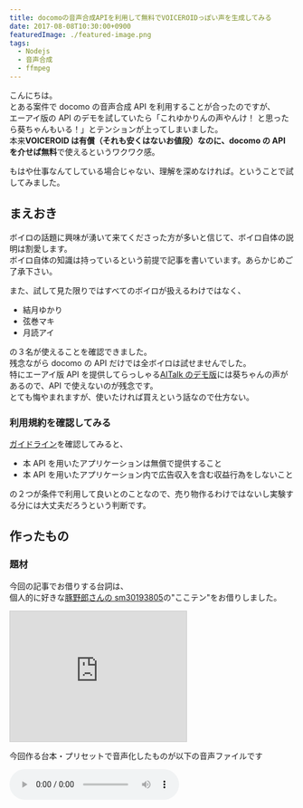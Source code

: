 ```yaml
---
title: docomoの音声合成APIを利用して無料でVOICEROIDっぽい声を生成してみる
date: 2017-08-08T10:30:00+0900
featuredImage: ./featured-image.png
tags:
  - Nodejs
  - 音声合成
  - ffmpeg
---
```


こんにちは。  
とある案件で docomo の音声合成 API を利用することが合ったのですが、  
エーアイ版の API のデモを試していたら「これゆかりんの声やんけ！ と思ったら葵ちゃんもいる！」とテンションが上ってしまいました。  
本来**VOICEROID は有償（それも安くはないお値段）なのに、docomo の API を介せば無料**で使えるというワクワク感。

もはや仕事なんてしている場合じゃない、理解を深めなければ。ということで試してみました。

<!--more-->

## まえおき

ボイロの話題に興味が湧いて来てくださった方が多いと信じて、ボイロ自体の説明は割愛します。  
ボイロ自体の知識は持っているという前提で記事を書いています。あらかじめご了承下さい。

また、試して見た限りではすべてのボイロが扱えるわけではなく、

- 結月ゆかり
- 弦巻マキ
- 月読アイ

の３名が使えることを確認できました。  
残念ながら docomo の API だけでは全ボイロは試せませんでした。  
特にエーアイ版 API を提供してらっしゃる[AITalk のデモ版](http://www.ai-j.jp/demonstration/)には葵ちゃんの声があるので、API で使えないのが残念です。  
とても悔やまれますが、使いたければ買えという話なので仕方ない。

### 利用規約を確認してみる

[ガイドライン](https://dev.smt.docomo.ne.jp/?p=docs.api.page&api_name=text_to_speech&p_name=guideline#tag01)を確認してみると、

- 本 API を用いたアプリケーションは無償で提供すること
- 本 API を用いたアプリケーション内で広告収入を含む収益行為をしないこと

の２つが条件で利用して良いとのことなので、売り物作るわけではないし実験する分には大丈夫だろうという判断です。

## 作ったもの

### 題材

今回の記事でお借りする台詞は、  
個人的に好きな[豚野郎さんの sm30193805](http://www.nicovideo.jp/watch/sm30193805)の"ここテン"をお借りしました。

<iframe width="312" height="230" src="http://ext.nicovideo.jp/thumb/sm30193805" scrolling="no" style="border:solid 1px #ccc;" frameborder="0"><a href="http://www.nicovideo.jp/watch/sm30193805">[Watch Dogs 2] 　ゆかりさんハッキングする [VOICEROID+ゆっくり実況]</a></iframe>

今回作る台本・プリセットで音声化したものが以下の音声ファイルです

<audio src="./voiceloid-like-text2speech.wav" preload="auto" controls>

### デモ

とりあえず３名の声は使えるとわかったので、それら３役でかけあいができるような簡単なスクリプトを書きました。  
[こちら](https://gist.github.com/Leko/937b97724def8de90b8fe97a3bfb639c)に公開しています。  
README 通りにセットアップを済ませ、

```js
./playbook-to-voices 台本.csv -p 台本preset.csv -o ./音声.wav
```

と実行すると、CSV で書いた台本が音声ファイル（.wav）として入手できます。

## 下準備

API を利用するためにやや学習コストが発生します。各要素軽くだけ触れておきます。

### 利用する API

既に名前が出てきていますが、利用する API は docomo Developer API の[音声合成 API エーアイ REST SSML 版](https://dev.smt.docomo.ne.jp/?p=docs.api.page&api_name=text_to_speech&p_name=api_1#tag01)です。  
他の API も試してみたのですが、ボイロの声ではなかったので、この記事では上記 API だけを利用します。

### docomo developer に登録して API キーを入手

docomoAPI を使うためには API キーが必要です。  
会員登録とアプリケーションの利用申請を出して、API キーを入手しておいて下さい。

### SSML とはなんぞや

さらっと SSML 版と書きましたが、SSML とは[Speech Synthesis Markup Language](https://www.w3.org/TR/speech-synthesis11/)の略です。  
音声合成のためのマークアップ言語です。  
微妙にフォーマットが違いますが、Amazon Echo などでも使用されている仕様だそうです。

> &mdash; [Amazon Echo で「バルス」を実現する - Qiita](http://qiita.com/sparkgene/items/cf4ca976dbf09b45971d)

詳しくは API を叩くときに解説しますが、  
声の種類や話す内容だけではなく、**よみがな（ルビ）やイントネーションも操作できる**パワフルな言語です。  
おそらく作り込めばかなり表現力は増すのですが、イントネーション周りは制御がかなり難しかったです。  
マークアップさえ与えればその通りに喋った音声が手に入るので、音声自体の扱いは大して気にすることはありません。

### 台本を作る

とはいえ、最近素の HTML で愚直なマークアップする機会もなかなか減っていると思います。XML ベースの言語って冗長で面倒くさいですし。  
ということで、Excel や Google Spreadsheet などで編集することを想定に、**CSV の「台本」を受け取って SSML に変換して音声化**してみます。  
台本のフォーマットはこんな感じです。

<iframe height="400" class="full-width" src="https://docs.google.com/spreadsheets/d/e/2PACX-1vQK-kMNHZuTHF55cC2JWa-NyUmlOlFyqLtFPVjTEXykkyQNutvg_OQfgq1kDl0zEyz7vbu8Pk1m9sYh/pubhtml?gid=0&amp;single=true&amp;widget=true&amp;headers=false"></iframe>

「１列目はボイス名、２列目は調声プリセット（デフォは空）、３列目は喋る内容」という構成にしました。

**既に嫌な予感 MAX**な記述が出てきていますが、**字幕と喋っている音声が違う**箇所と、「弦巻マキ」の発音がおかしくて**イントネーションを弄った**結果です。  
デフォルトだと「小比類巻」みたいな山なりの発音になってしまうので、ツルマキの部分を「うずまき」的な発音に寄せた調声です。  
詳しくはマキマキのところで後述します。

ボイロ動画を作るなら、背景やら字幕タイミング、立ち絵プリセットだったり差分プリセットだったりと色々必要になってしまうと思うのですが、今回はシンプルに**音声のみ**に絞って実装します。

### プリセットを作る

調声がかなり難しかったので、デフォ値にこだわらずに調声のプリセットも与えられるようにして、利用者側で細かく調声できるようにします。  
調声用のプリセットは以下の通りです

<iframe height="230" class="full-width" src="https://docs.google.com/spreadsheets/d/e/2PACX-1vQK-kMNHZuTHF55cC2JWa-NyUmlOlFyqLtFPVjTEXykkyQNutvg_OQfgq1kDl0zEyz7vbu8Pk1m9sYh/pubhtml?gid=2080442496&amp;single=true&amp;widget=true&amp;headers=false"></iframe>

キャラ名、プリセット名、喋るスピード、ピッチ、抑揚、ボリューム　の順です。  
空の場合はデフォ値を使います。  
プリセット名が空の場合は、プリセットなし（デフォルト）の調声を変更します

## VOICEROID っぽい声を生成する

では早速 API を利用したいと思います。

### 台本を SSML に変換

先程の台本を今回利用する API に合わせた SSML に変換すると、このようになります。  
実際には改行されてませんが、見にくいのでインデントを整えたのが以下の SSML です。

```xml
<?xml version="1.0" encoding="utf-8" ?>
<speak version="1.1">
    <voice name="sumire">
        <prosody rate="1.4" pitch="1.2">皆さんこんにちは、結月ゆかりです</prosody>
    </voice>
    <voice name="maki">
        <prosody rate="1.2">
            <phoneme ph="ツル’／マ’キ">弦巻</phoneme>マキです
        </prosody>
    </voice>
    <voice name="reina">
        <prosody rate="1">ゆっくり霊夢です</prosody>
    </voice>

    ...略...

</speak>
```

長いので省略しました。  
お察しの通りさほど複雑ではないので、SSML を生成するロジック自体は[gist](https://gist.github.com/Leko/937b97724def8de90b8fe97a3bfb639c#file-playbook-to-voices)の方を見ていただければと思います。  
記事では SSML で使うタグの説明にとどめます。  
ボイロ化に最低限必要なのは、これらのタグでした。

| タグ名  | 説明                                                                                                                                                                   |
| ------- | ---------------------------------------------------------------------------------------------------------------------------------------------------------------------- |
| speak   | ルート要素。`version="1.1"`が必要                                                                                                                                      |
| voice   | 声の種類を指定する。指定可能な値は後述                                                                                                                                 |
| prosody | 日本語だと[韻律](<https://ja.wikipedia.org/wiki/%E9%9F%BB%E5%BE%8B_(%E8%A8%80%E8%AA%9E%E5%AD%A6)>)というそう。ピッチや抑揚、スピードを制御できるので調声するために必須 |
| phoneme | 日本語だと[音素](https://ja.wikipedia.org/wiki/%E9%9F%B3%E7%B4%A0)というそう。その言葉に対する発音の仕方を定義できます。イントネーションを変えたい場合に使用可能       |

`voice`の name 属性に与えられる値のうち、ボイロ製品に該当するのは

| 属性名 | ボイロ名   |
| ------ | ---------- |
| sumire | 結月ゆかり |
| maki   | 弦巻マキ   |
| anzu   | 月詠アイ   |

です。  
デフォルトだと速度やピッチにやや違和感があるので、調声が必要です。

大まかな調声に使う`prosody`に指定できる属性は、

- `pitch`（ピッチ）
- `rate`（喋る速度）
- `range`（抑揚）
- `volume`（音量）

です。  
これらを調整するだけでかなりそれっぽくなります。詳しくは[公式の API ドキュメント](https://dev.smt.docomo.ne.jp/?p=docs.api.page&api_name=text_to_speech&p_name=api_1#tag01)を読んで下さい。

`phoneme`の ph 属性には[JEITA カナ](http://www.jeita.or.jp/cgi-bin/standard/pdf.cgi?jk_n=1408&jk_pdf_file=20110307080703_8FnXHkG4Y0.pdf')という仕様にもとづいた値が指定可能です。  
これが**めちゃくちゃ難しい**。何が難しいかって、ドキュメントを読み解くのに一苦労で、なおかつ pdf に書かれている仕様が 100％はカバーされていないようで、何が使えて何が使えないのかがわからない。  
完全に手探りで、欲しいイントネーションを探り当てる必要があるので、よほど気になる発音でない限りは触れないほうが無難だと思います。

### 音声合成 API を叩く

SSML が作れたら、API を叩きます。
API を叩くのは、よくある POST リクエストです。詳細は[公式の API ドキュメント](https://dev.smt.docomo.ne.jp/?p=docs.api.page&api_name=text_to_speech&p_name=api_1#tag01)に記載があります。  
リクエストボディには先程生成した SSML を与えます。

```js
const querystring = require('querystring')
const fetch = require('isomorphic-fetch')

const textToSpeech = async ssml => {
  const ENDPOINT = 'https://api.apigw.smt.docomo.ne.jp/aiTalk/v1/textToSpeech'
  const query = querystring.stringify({
    APIKEY: process.env.DOCOMO_API_KEY,
  })

  return fetch(`${ENDPOINT}?${query}`, {
    method: 'POST',
    body: ssml,
    headers: {
      'Content-Type': 'application/ssml+xml',
      Accept: 'audio/L16',
    },
  })
}
```

Content-Type は SSML なので良いとして、Accept の`audio/L16`ってなんでしょう。  
音声フォーマットなのですが、これが音声に詳しくない人（私）にとっては曲者だったので説明します

### audio/l16(PCM 音源)を wav 形式に変換する

audio/l16（以降 PCM）というのは、16bit のリニア PCM と呼ばれる音声ファイルの形式です。

pcm 単体では扱いにくいので、ffmpeg で.wav に変換してしまいましょう。  
幸い pcm のメタデータ詳細は[公式の API ドキュメント](https://dev.smt.docomo.ne.jp/?p=docs.api.page&api_name=text_to_speech&p_name=api_1#tag01)に記載されているので、ちゃちゃっと変換してしまいます。

```js
const fs = require('fs')
const Promise = require('bluebird')
const ffmpeg = require('fluent-ffmpeg')

const unlink = Promise.promisify(fs.unlink)

const toWav = async pcmPath => {
  const destPath = pcmPath + '.wav'
  return new Promise((resolve, reject) => {
    ffmpeg()
      .input(pcmPath)
      .inputOptions(['-ac 1', '-ar 16000'])
      .inputFormat('s16be')
      .output(destPath)
      .on('end', () => {
        console.log(destPath)
        unlink(pcmPath).then(resolve)
      })
      .on('error', reject)
      .run()
  })
}
```

PCM ファイルについての説明や、変換処理については別途記事を書いてますので、そちらもあわせてご確認下さい。

> &mdash; [ffmpeg で PCM 音源を WAVE 形式に変換するときにハマったこと | WEB EGG](https://blog.leko.jp/post/how-to-convert-pcm-to-wav-with-ffmpeg/)

## まとめ

以上が主要な処理の内容になります。各処理の詳細は[gist](https://gist.github.com/Leko/937b97724def8de90b8fe97a3bfb639c)をご確認下さい。  
機能の制限が厳しく、製品版のボイロには遠く及びませんでしたが、"それっぽい音声"までは迫れたかなと思います。  
色々試しがいがありそうなので、今後もちょこちょこ触ってみようと思います。

以降の内容は、各ボイロごとの SSML のおさらいとハマリポイントを記載します。

### 結月ゆかりボイスを試してみる

再掲ですが、ゆかりんのボイスを SSML に起こすとこのような感じになります。  
豚野郎さんの調整に合わせるには、ピッチ（`pitch`）と喋る速度（`rate`）を少し上げるとちょうどよい感じになりました。

```xml
    <voice name="sumire">
        <prosody rate="1.4" pitch="1.2">皆さんこんにちは、結月ゆかりです</prosody>
    </voice>
```

### 弦巻マキボイスを試してみる

自分の名前の発音だけ曲者でしたが、それ以外は結構いい感じでした。  
マキマキも豚野郎さんの調整に合わせるなら速度を少し上げるといい感じでした。

```xml
    <voice name="maki">
        <prosody rate="1.4">
            <phoneme ph="ツル’／マ’キ">弦巻</phoneme>マキです
        </prosody>
    </voice>
```

### 月読アイボイスを試してみる

ゆっくり霊夢（Softalk）は Web API がなかったので、代わりにアイちゃんに喋ってもらいました。  
これは似せるもなにもないので、適当に合わせています。  
アイちゃんは声自体の癖が強めなので、どう調声してもだいたいアイちゃんに聞こえると思います。

```xml
    <voice name="reina">
        <prosody rate="1.4">ゆっくり霊夢です</prosody>
    </voice>
```

## さいごに

```csv
voice,preset,text
弦巻マキ,ｾﾔﾅｰ,グレートエレキファイア
```

```csv
voice,name,rate,pitch,range,volume
弦巻マキ,ｾﾔﾅｰ,0.5,2.0,2.0,
```

```
./playbook-to-voices グレートエレキファイア.csv -p グレートエレキファイア_preset.csv -o ./talk.wav
```

<audio src="./voiceloid-like-text2speech-great-elechi-fire.wav" preload="auto" controls>

ｾﾔﾅｰしたかった

---

アイキャッチ画像に使用した立ち絵はこちらからお借りしました。

> &mdash; [結月ゆかり 動画用素材 / 柚子胡椒 さんのイラスト - ニコニコ静画 (イラスト)](http://seiga.nicovideo.jp/seiga/im5449281)

> &mdash; [弦巻マキ 動画用素材 / 柚子胡椒 さんのイラスト - ニコニコ静画 (イラスト)](http://seiga.nicovideo.jp/seiga/im5517795)
